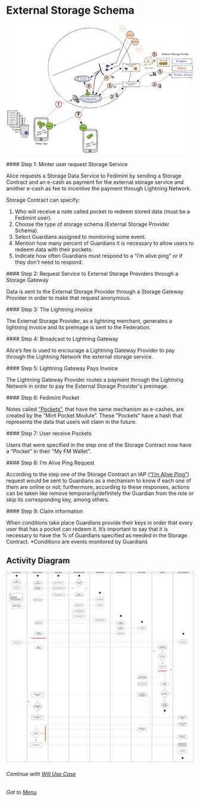 # External Storage Schema

![external-schema](./assets/external-schema.png)

#### Step 1: Minter user request Storage Service

Alice requests a Storage Data Service to Fedimint by sending a Storage Contract and an e-cash as payment for the external storage service and another e-cash as fee to incentive the payment through Lightning Network.

Storage Contract can specify:

1. Who will receive a note called pocket to redeem stored data (must be a Fedimint user).
2. Choose the type of storage schema (External Storage Provider Schema).
3. Select Guardians assigned to monitoring some event.
4. Mention how many percent of Guardians it is necessary to allow users to redeem data with their pockets.
5. Indicate how often Guardians must respond to a “I’m alive ping” or if they don’t need to respond.

#### Step 2: Request Service to External Storage Providers through a Storage Gateway

Data is sent to the External Storage Provider through a Storage Gateway Provider in order to make that request anonymous.

#### Step 3: The Lightning invoice

The External Storage Provider, as a lightning merchant, generates a lightning invoice and its preimage is sent to the Federation.

#### Step 4: Broadcast to Lightning Gateway

Alice’s fee is used to encourage a Lightning Gateway Provider to pay through the Lightning Network the external storage service.

#### Step 5: Lightning Gateway Pays Invoice

The Lightning Gateway Provider routes a payment through the Lightning Network in order to pay the External Storage Provider's preimage.

#### Step 6: Fedimint Pocket

Notes called [“Pockets”](./02-what-is-a-pocket.md), that have the same mechanism as e-cashes, are created by the “Mint Pocket Module”. These "Pockets" have a hash that represents the data that users will claim in the future.

#### Step 7: User receive Pockets

Users that were specified in the step one of the Storage Contract now have a “Pocket” in their "My FM Wallet".

#### Step 8: I’m Alive Ping Request

According to the step one of the Storage Contract an IAP ([“I’m Alive Ping”](./03-i-am-alive-ping.md)) request would be sent to Guardians as a mechanism to know if each one of them are online or not; furthermore, according to these responses, actions can be taken like remove temporarily/definitely the Guardian from the role or skip its corresponding key, among others.

#### Step 9: Claim information

When conditions take place Guardians provide their keys in order that every user that has a pocket can redeem it. It’s important to say that it is necessary to have the % of Guardians specified as needed in the Storage Contract. \*Conditions are events monitored by Guardians

## Activity Diagram

![external-schema-activity-diagram](./assets/external-storage-povider-activity-diagra.png)

###### Continue with [Will Use Case](./05-will-use-case.md)

###### Got to [Menu](../README.md)
